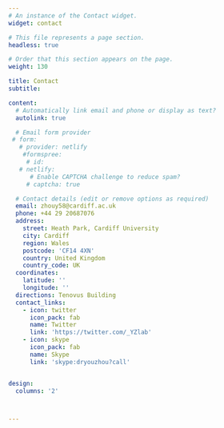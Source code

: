 ```yaml
---
# An instance of the Contact widget.
widget: contact

# This file represents a page section.
headless: true

# Order that this section appears on the page.
weight: 130

title: Contact
subtitle:

content:
  # Automatically link email and phone or display as text?
  autolink: true

  # Email form provider
 # form:
   # provider: netlify
    #formspree:
     # id:
   # netlify:
      # Enable CAPTCHA challenge to reduce spam?
     # captcha: true

  # Contact details (edit or remove options as required)
  email: zhouy58@cardiff.ac.uk
  phone: +44 29 20687076
  address:
    street: Heath Park, Cardiff University
    city: Cardiff
    region: Wales
    postcode: 'CF14 4XN'
    country: United Kingdom
    country_code: UK
  coordinates:
    latitude: '' 
    longitude: ''
  directions: Tenovus Building
  contact_links:
    - icon: twitter
      icon_pack: fab
      name: Twitter
      link: 'https://twitter.com/_YZlab'
    - icon: skype
      icon_pack: fab
      name: Skype
      link: 'skype:dryouzhou?call'


design:
  columns: '2'



---
```


<div footer class="footer">
        <div style="width:350px;position:absolute;margin:auto;bottom:-170px;left:0px">
  <script type="text/javascript" src="//rf.revolvermaps.com/0/0/7.js?i=5d31tmchaod&amp;m=0&amp;c=ff0000&amp;cr1=ffffff&amp;sx=0" async="async"></script>
</div> 
</div>